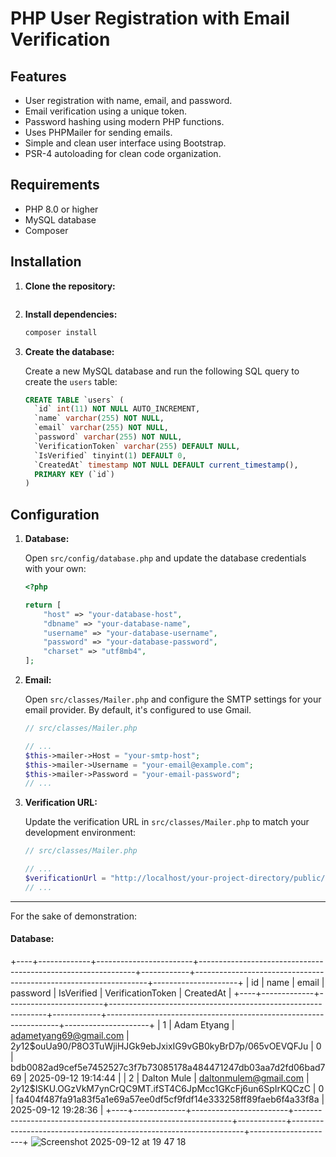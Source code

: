 # PHP User Registration with Email Verification


## Features

*   User registration with name, email, and password.
*   Email verification using a unique token.
*   Password hashing using modern PHP functions.
*   Uses PHPMailer for sending emails.
*   Simple and clean user interface using Bootstrap.
*   PSR-4 autoloading for clean code organization.

## Requirements

*   PHP 8.0 or higher
*   MySQL database
*   Composer

## Installation

1.  **Clone the repository:**

    ```bash

2.  **Install dependencies:**

    ```bash
    composer install
    ```

3.  **Create the database:**

    Create a new MySQL database and run the following SQL query to create the `users` table:

    ```sql
    CREATE TABLE `users` (
      `id` int(11) NOT NULL AUTO_INCREMENT,
      `name` varchar(255) NOT NULL,
      `email` varchar(255) NOT NULL,
      `password` varchar(255) NOT NULL,
      `VerificationToken` varchar(255) DEFAULT NULL,
      `IsVerified` tinyint(1) DEFAULT 0,
      `CreatedAt` timestamp NOT NULL DEFAULT current_timestamp(),
      PRIMARY KEY (`id`)
    ) 
    ```

## Configuration

1.  **Database:**

    Open `src/config/database.php` and update the database credentials with your own:

    ```php
    <?php

    return [
        "host" => "your-database-host",
        "dbname" => "your-database-name",
        "username" => "your-database-username",
        "password" => "your-database-password",
        "charset" => "utf8mb4",
    ];
    ```

2.  **Email:**

    Open `src/classes/Mailer.php` and configure the SMTP settings for your email provider. By default, it's configured to use Gmail.

    ```php
    // src/classes/Mailer.php

    // ...
    $this->mailer->Host = "your-smtp-host";
    $this->mailer->Username = "your-email@example.com";
    $this->mailer->Password = "your-email-password";
    // ...
    ```

3.  **Verification URL:**

    Update the verification URL in `src/classes/Mailer.php` to match your development environment:

    ```php
    // src/classes/Mailer.php

    // ...
    $verificationUrl = "http://localhost/your-project-directory/public/verify.php?token=" . $token;
    // ...
    ```

---
For the sake of demonstration:
#### Database:

+----+-------------+------------------------+--------------------------------------------------------------+------------+------------------------------------------------------------------+---------------------+
| id | name        | email                  | password                                                     | IsVerified | VerificationToken                                                | CreatedAt           |
+----+-------------+------------------------+--------------------------------------------------------------+------------+------------------------------------------------------------------+---------------------+
|  1 | Adam Etyang | adametyang69@gmail.com | $2y$12$ouUa90/P8O3TuWjiHJGk9ebJxixIG9vGB0kyBrD7p/065vOEVQFJu |          0 | bdb0082ad9cef5e7452527c3f7b73085178a484471247db03aa7d2fd06bad769 | 2025-09-12 19:14:44 |
|  2 | Dalton Mule | daltonmulem@gmail.com  | $2y$12$ISKU.OGzVkM7ynCrQC9MT.ifST4C6JpMcc1GKcFj6un6SpIrKQCzC |          0 | fa404f487fa91a83f5a1e69a57ee0df5cf9fdf14e333258ff89faeb6f4a33f8a | 2025-09-12 19:28:36 |
+----+-------------+------------------------+--------------------------------------------------------------+------------+------------------------------------------------------------------+---------------------+
![Screenshot 2025-09-12 at 19 47 18](https://github.com/user-attachments/assets/446257ca-ab35-46d2-b186-27d78b42ec12)





